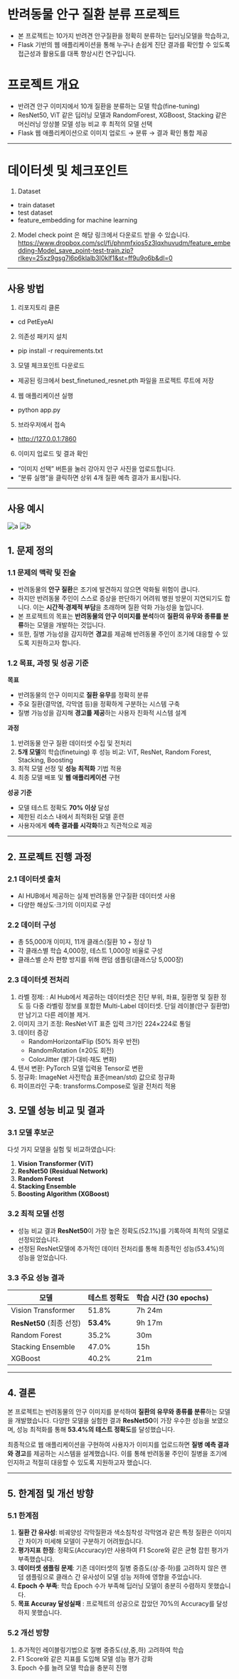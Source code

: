 # **반려동물 안구 질환 분류 프로젝트**
- 본 프로젝트는 10가지 반려견 안구질환을 정확히 분류하는 딥러닝모델을 학습하고,
- Flask 기반의 웹 애플리케이션을 통해 누구나 손쉽게 진단 결과를 확인할 수 있도록 접근성과 활용도를 대폭 향상시킨 연구입니다.

# **프로젝트 개요**
- 반려견 안구 이미지에서 10개 질환을 분류하는 모델 학습(fine-tuning)
- ResNet50, ViT 같은 딥러닝 모델과 RandomForest, XGBoost, Stacking 같은 머신러닝 앙상블 모델 성능 비교 후 최적의 모델 선택
- Flask 웹 애플리케이션으로 이미지 업로드 → 분류 → 결과 확인 통합 제공
---

# **데이터셋 및 체크포인트**
1. Dataset
- train dataset
- test dataset
- feature_embedding for machine learning
2. Model check point
은 해당 링크에서 다운로드 받을 수 있습니다.
https://www.dropbox.com/scl/fi/phnmfxios5z3lqxhuvudm/feature_embedding-Model_save_point-test-train.zip?rlkey=25xz9gsg7l6p6klalb3l0klf1&st=ff9u9o6b&dl=0
---

## **사용 방법**

1. 리포지토리 클론
- cd PetEyeAI

2. 의존성 패키지 설치
- pip install -r requirements.txt

3. 모델 체크포인트 다운로드
- 제공된 링크에서 best_finetuned_resnet.pth 파일을 프로젝트 루트에 저장

4. 웹 애플리케이션 실행
- python app.py

5. 브라우저에서 접속
- http://127.0.0.1:7860

6. 이미지 업로드 및 결과 확인
- “이미지 선택” 버튼을 눌러 강아지 안구 사진을 업로드합니다.
- “분류 실행”을 클릭하면 상위 4개 질환 예측 결과가 표시됩니다.
---

## **사용 예시**
![a](https://github.com/user-attachments/assets/30b31640-b2f1-47c6-8b50-31b5be34ee6a)
![b](https://github.com/user-attachments/assets/cb855ceb-011e-44ef-91b9-c0fda9d5aeae)


## **1. 문제 정의**

### **1.1 문제의 맥락 및 진술**  
- 반려동물의 **안구 질환**은 조기에 발견하지 않으면 악화될 위험이 큽니다.
- 하지만 반려동물 주인이 스스로 증상을 판단하기 어려워 병원 방문이 지연되기도 합니다. 이는 **시간적·경제적 부담**을 초래하며 질환 악화 가능성을 높입니다.
- 본 프로젝트의 목표는 **반려동물의 안구 이미지를 분석**하여 **질환의 유무와 종류를 분류**하는 모델을 개발하는 것입니다.
- 또한, 질병 가능성을 감지하면 **경고**를 제공해 반려동물 주인이 조기에 대응할 수 있도록 지원하고자 합니다.

### **1.2 목표, 과정 및 성공 기준**  

**목표**  
- 반려동물의 안구 이미지로 **질환 유무**를 정확히 분류  
- 주요 질환(결막염, 각막염 등)을 정확하게 구분하는 시스템 구축  
- 질병 가능성을 감지해 **경고를 제공**하는 사용자 친화적 시스템 설계  

**과정**  
1. 반려동물 안구 질환 데이터셋 수집 및 전처리  
2. **5개 모델**의 학습(finetuing) 후 성능 비교: ViT, ResNet, Random Forest, Stacking, Boosting  
3. 최적 모델 선정 및 **성능 최적화** 기법 적용  
4. 최종 모델 배포 및 **웹 애플리케이션** 구현  

**성공 기준**  
- 모델 테스트 정확도 **70% 이상** 달성  
- 제한된 리소스 내에서 최적화된 모델 훈련  
- 사용자에게 **예측 결과를 시각화**하고 직관적으로 제공  

---

## **2. 프로젝트 진행 과정**

### **2.1 데이터셋 출처**  
- AI HUB에서 제공하는 실제 반려동물 안구질환 데이터셋 사용
- 다양한 해상도·크기의 이미지로 구성

### **2.2 데이터 구성**  
- 총 55,000개 이미지, 11개 클래스(질환 10 + 정상 1)
- 각 클래스별 학습 4,000장, 테스트 1,000장 비율로 구성
- 클래스별 순차 편향 방지를 위해 랜덤 샘플링(클래스당 5,000장)

### **2.3 데이터셋 전처리**  
1. 라벨 정제: : AI Hub에서 제공하는 데이터셋은 진단 부위, 좌표, 질환명 및 질환 정도 등 다중 라벨링 정보를 포함한 Multi-Label 데이터셋. 단일 레이블(안구 질환명)만 남기고 다른 레이블 제거.
2. 이미지 크기 조정: ResNet·ViT 표준 입력 크기인 224×224로 통일
3. 데이터 증강
   - RandomHorizontalFlip (50% 좌우 반전)
   - RandomRotation (±20도 회전)
   - ColorJitter (밝기·대비·채도 변화)
4. 텐서 변환: PyTorch 모델 입력용 Tensor로 변환
5. 정규화: ImageNet 사전학습 표준(mean/std) 값으로 정규화
6. 파이프라인 구축: transforms.Compose로 일괄 전처리 적용

## **3. 모델 성능 비교 및 결과**

### **3.1 모델 후보군**  
다섯 가지 모델을 실험 및 비교하였습니다:  
1. **Vision Transformer (ViT)**  
2. **ResNet50 (Residual Network)**  
3. **Random Forest**  
4. **Stacking Ensemble**  
5. **Boosting Algorithm (XGBoost)**  

### **3.2 최적 모델 선정**  
- 성능 비교 결과 **ResNet50**이 가장 높은 정확도(52.1%)를 기록하여 최적의 모델로 선정되었습니다.
- 선정된 ResNet모델에 추가적인 데이터 전처리를 통해 최종적인 성능(53.4%)의 성능을 얻었습니다.

### **3.3 주요 성능 결과**  
| **모델**            | **테스트 정확도** | **학습 시간 (30 epochs)** | 
|---------------------|-----------------|-----------------| 
| Vision Transformer  | 51.8%            |  7h 24m        |
| **ResNet50** (최종 선정) | **53.4%**        |  9h 17m   |
| Random Forest       | 35.2%            |  30m           |
| Stacking Ensemble   | 47.0%            |  15h           |
| XGBoost             | 40.2%            |  21m           |

---

## **4. 결론**  
본 프로젝트는 반려동물의 안구 이미지를 분석하여 **질환의 유무와 종류를 분류**하는 모델을 개발했습니다. 다양한 모델을 실험한 결과 **ResNet50**이 가장 우수한 성능을 보였으며, 성능 최적화를 통해 **53.4%의 테스트 정확도**를 달성했습니다.  

최종적으로 웹 애플리케이션을 구현하여 사용자가 이미지를 업로드하면 **질병 예측 결과와 경고**를 제공하는 시스템을 설계했습니다. 이를 통해 반려동물 주인이 질병을 조기에 인지하고 적절히 대응할 수 있도록 지원하고자 했습니다.

---



## **5. 한계점 및 개선 방향**

### **5.1 한계점**  
1. **질환 간 유사성**: 비궤양성 각막질환과 색소침착성 각막염과 같은 특정 질환은 이미지 간 차이가 미세해 모델이 구분하기 어려웠습니다.  
2. **평가지표 한정**: 정확도(Accuracy)만 사용하여 F1 Score와 같은 균형 잡힌 평가가 부족했습니다.  
3. **데이터셋 샘플링 문제**: 기존 데이터셋의 질병 중증도(상·중·하)를 고려하지 않은 랜덤 샘플링으로 클래스 간 유사성이 모델 성능 저하에 영향을 주었습니다.  
4. **Epoch 수 부족**: 학습 Epoch 수가 부족해 딥러닝 모델이 충분히 수렴하지 못했습니다.
5. **목표 Accuray 달성실패** : 프로젝트의 성공으로 잡았던 70%의 Accuracy를 달성하지 못했습니다.

### **5.2 개선 방향**  
1. 추가적인 레이블링기법으로 질병 중증도(상,중,하) 고려하여 학습  
2. F1 Score와 같은 지표를 도입해 모델 성능 평가 강화  
3. Epoch 수를 늘려 모델 학습을 충분히 진행  


